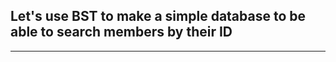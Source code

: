 <!--{type:headline only}-->
<!--title={Let's use BST to make a simple database to be able to search members by their ID}-->

## Let's use BST to make a simple database to be able to search members by their ID

-------------------------------------------------

[for speaker]: <> (Now to further **enhance your comprehension for Binary Search Tree's**, we will use a Binary Search Tree in an example **real-world application** in order for you to see the purpose behind this algorithm.)


